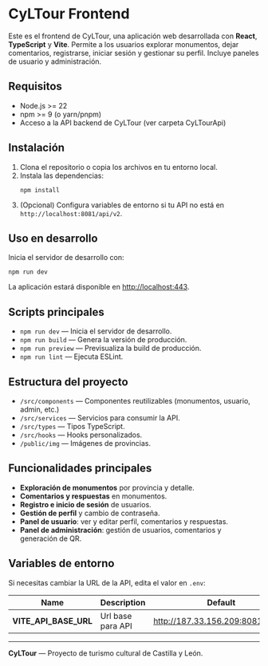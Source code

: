 # CyLTour Frontend

Este es el frontend de CyLTour, una aplicación web desarrollada con **React**, **TypeScript** y **Vite**. Permite a los usuarios explorar monumentos, dejar comentarios, registrarse, iniciar sesión y gestionar su perfil. Incluye paneles de usuario y administración.

## Requisitos

- Node.js >= 22
- npm >= 9 (o yarn/pnpm)
- Acceso a la API backend de CyLTour (ver carpeta CyLTourApi)

## Instalación

1. Clona el repositorio o copia los archivos en tu entorno local.
2. Instala las dependencias:
    ```
    npm install
    ```
3. (Opcional) Configura variables de entorno si tu API no está en `http://localhost:8081/api/v2`.

## Uso en desarrollo

Inicia el servidor de desarrollo con:
```
npm run dev
```
La aplicación estará disponible en [http://localhost:443](http://localhost:443).

## Scripts principales

- `npm run dev` — Inicia el servidor de desarrollo.
- `npm run build` — Genera la versión de producción.
- `npm run preview` — Previsualiza la build de producción.
- `npm run lint` — Ejecuta ESLint.

## Estructura del proyecto

- `/src/components` — Componentes reutilizables (monumentos, usuario, admin, etc.)
- `/src/services` — Servicios para consumir la API.
- `/src/types` — Tipos TypeScript.
- `/src/hooks` — Hooks personalizados.
- `/public/img` — Imágenes de provincias.

## Funcionalidades principales

- **Exploración de monumentos** por provincia y detalle.
- **Comentarios y respuestas** en monumentos.
- **Registro e inicio de sesión** de usuarios.
- **Gestión de perfil** y cambio de contraseña.
- **Panel de usuario**: ver y editar perfil, comentarios y respuestas.
- **Panel de administración**: gestión de usuarios, comentarios y generación de QR.

## Variables de entorno

Si necesitas cambiar la URL de la API, edita el valor en `.env`:

| **Name**                                 | **Description**        | **Default**                     |
| ---------------------------------------- | ---------------------- | ------------------------------- |
| **VITE_API_BASE_URL**                    | Url base para API      | [http://187.33.156.209:8081/api/v2  ](http://187.33.156.209:8081/api/v2)  |

---

**CyLTour** — Proyecto de turismo cultural de Castilla y León.
